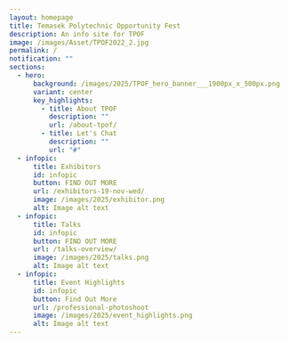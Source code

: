```yaml
---
layout: homepage
title: Temasek Polytechnic Opportunity Fest
description: An info site for TPOF
image: /images/Asset/TPOF2022_2.jpg
permalink: /
notification: ""
sections:
  - hero:
      background: /images/2025/TPOF_hero_banner___1900px_x_500px.png
      variant: center
      key_highlights:
        - title: About TPOF
          description: ""
          url: /about-tpof/
        - title: Let's Chat
          description: ""
          url: "#"
  - infopic:
      title: Exhibitors
      id: infopic
      button: FIND OUT MORE
      url: /exhibitors-19-nov-wed/
      image: /images/2025/exhibitor.png
      alt: Image alt text
  - infopic:
      title: Talks
      id: infopic
      button: FIND OUT MORE
      url: /talks-overview/
      image: /images/2025/talks.png
      alt: Image alt text
  - infopic:
      title: Event Highlights
      id: infopic
      button: Find Out More
      url: /professional-photoshoot
      image: /images/2025/event_highlights.png
      alt: Image alt text
---
```

